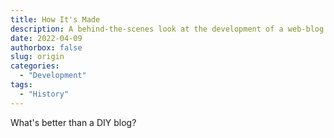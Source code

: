 ```yaml
---
title: How It's Made
description: A behind-the-scenes look at the development of a web-blog.
date: 2022-04-09
authorbox: false
slug: origin
categories:
  - "Development"
tags:
  - "History"
---
```


What's better than a DIY blog?
<!--more-->
